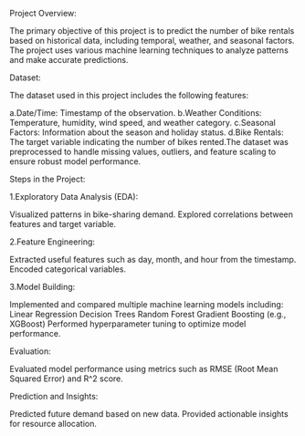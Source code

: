 
Project Overview:

The primary objective of this project is to predict the number of bike rentals based on historical data, including temporal, weather, and seasonal factors. The project uses various machine learning techniques to analyze patterns and make accurate predictions.

Dataset:

The dataset used in this project includes the following features:

a.Date/Time: Timestamp of the observation.
b.Weather Conditions: Temperature, humidity, wind speed, and weather category.
c.Seasonal Factors: Information about the season and holiday status.
d.Bike Rentals: The target variable indicating the number of bikes rented.The dataset was preprocessed to handle missing values, outliers, and feature scaling to ensure robust model performance.

Steps in the Project:

1.Exploratory Data Analysis (EDA):

Visualized patterns in bike-sharing demand.
Explored correlations between features and target variable.

2.Feature Engineering:

Extracted useful features such as day, month, and hour from the timestamp.
Encoded categorical variables.

3.Model Building:

Implemented and compared multiple machine learning models including:
Linear Regression
Decision Trees
Random Forest
Gradient Boosting (e.g., XGBoost)
Performed hyperparameter tuning to optimize model performance.

Evaluation:

Evaluated model performance using metrics such as RMSE (Root Mean Squared Error) and R^2 score.

Prediction and Insights:

Predicted future demand based on new data.
Provided actionable insights for resource allocation.
